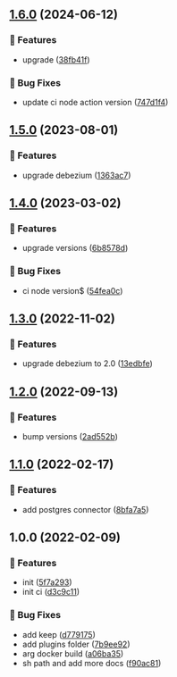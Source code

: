 ## [1.6.0](https://github.com/plezi/strimzi-debezium-connect/compare/v1.5.0...v1.6.0) (2024-06-12)

### 🚀 Features

* upgrade ([38fb41f](https://github.com/plezi/strimzi-debezium-connect/commit/38fb41f9a2fb3d8a215665b3174c428b69f0149c))

### 🐛 Bug Fixes

* update ci node action version ([747d1f4](https://github.com/plezi/strimzi-debezium-connect/commit/747d1f4997be3011b916fbf8bd32b4cb6475779e))

## [1.5.0](https://github.com/plezi/strimzi-debezium-connect/compare/v1.4.0...v1.5.0) (2023-08-01)


### 🚀 Features

* upgrade debezium ([1363ac7](https://github.com/plezi/strimzi-debezium-connect/commit/1363ac7c50f864568b74858f6f35b52f593857ac))

## [1.4.0](https://github.com/plezi/strimzi-debezium-connect/compare/v1.3.0...v1.4.0) (2023-03-02)


### 🚀 Features

* upgrade versions ([6b8578d](https://github.com/plezi/strimzi-debezium-connect/commit/6b8578da4527c1f6c873baab82716a5c7d1cd90e))


### 🐛 Bug Fixes

* ci node version$ ([54fea0c](https://github.com/plezi/strimzi-debezium-connect/commit/54fea0c3713788ee108567d2c171389f3791c083))

## [1.3.0](https://github.com/plezi/strimzi-debezium-connect/compare/v1.2.0...v1.3.0) (2022-11-02)


### 🚀 Features

* upgrade debezium to 2.0 ([13edbfe](https://github.com/plezi/strimzi-debezium-connect/commit/13edbfe6774c68475d51c2154843a24c40cf0eb0))

## [1.2.0](https://github.com/plezi/strimzi-debezium-connect/compare/v1.1.0...v1.2.0) (2022-09-13)


### 🚀 Features

* bump versions ([2ad552b](https://github.com/plezi/strimzi-debezium-connect/commit/2ad552ba319d1ae7889f312599a680e1cf800821))

## [1.1.0](https://github.com/plezi/strimzi-debezium-connect/compare/v1.0.0...v1.1.0) (2022-02-17)


### 🚀 Features

* add postgres connector ([8bfa7a5](https://github.com/plezi/strimzi-debezium-connect/commit/8bfa7a5cbaf16b3dd60477dca61da588451cb9fd))

## 1.0.0 (2022-02-09)


### 🚀 Features

* init ([5f7a293](https://github.com/plezi/strimzi-debezium-connect/commit/5f7a293c79a901dd40d518c2aaf8fcc2fdf4bf95))
* init ci ([d3c9c11](https://github.com/plezi/strimzi-debezium-connect/commit/d3c9c11a1c9704c414b9092687424b24cbdd10dd))


### 🐛 Bug Fixes

* add keep ([d779175](https://github.com/plezi/strimzi-debezium-connect/commit/d779175cc368006e2e0f4764ce795bce33144cfe))
* add plugins folder ([7b9ee92](https://github.com/plezi/strimzi-debezium-connect/commit/7b9ee92fa4979490de743f404bed8c51b0037a06))
* arg docker build ([a06ba35](https://github.com/plezi/strimzi-debezium-connect/commit/a06ba3569e3bc7cd1ddb4e0e24937c555fbbe3b7))
* sh path and add more docs ([f90ac81](https://github.com/plezi/strimzi-debezium-connect/commit/f90ac81dc34fdd93fce1c8f4cf2c410f20ec9cdb))
